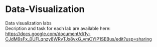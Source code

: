 # Data-Visualization
Data visualization labs      
Decription and task for each lab are available here:    
https://docs.google.com/document/d/1y-CJdM9sFx_0UFLqnzy8WRvTJx8vxG_vmCYIP1SEBus/edit?usp=sharing
